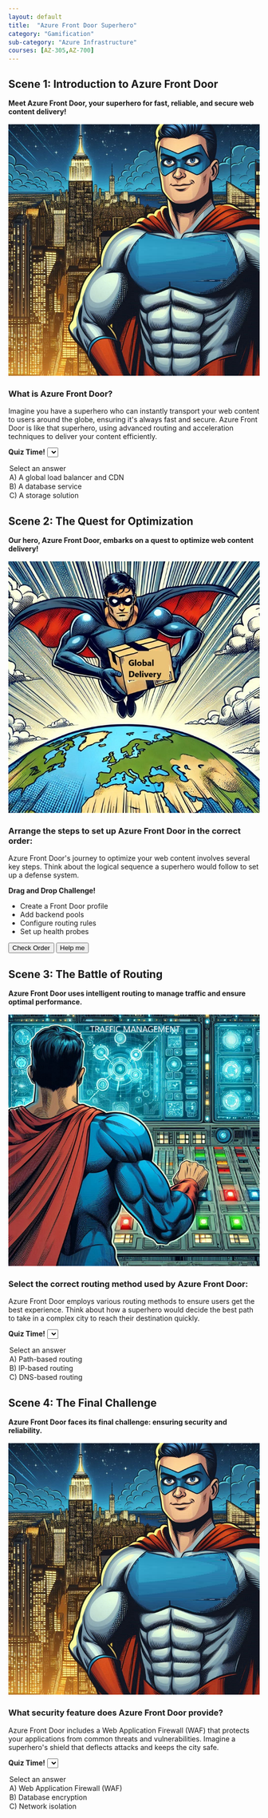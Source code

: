 ```yaml
---
layout: default
title:  "Azure Front Door Superhero"
category: "Gamification"
sub-category: "Azure Infrastructure"
courses: [AZ-305,AZ-700]
---
```


## Scene 1: Introduction to Azure Front Door

**Meet Azure Front Door, your superhero for fast, reliable, and secure web content delivery!**
<br><br>
<a href="./images/fd1.png" download>
  <img src="./images/fd1.png" alt="Superhero flying">
</a>

### What is Azure Front Door?
Imagine you have a superhero who can instantly transport your web content to users around the globe, ensuring it's always fast and secure. Azure Front Door is like that superhero, using advanced routing and acceleration techniques to deliver your content efficiently.

**Quiz Time!**
<select id="quiz-dropdown-1" onchange="checkAnswer1()" class="styled-dropdown">
  <option value="">Select an answer</option>
  <option value="correct">A) A global load balancer and CDN</option>
  <option value="wrong1">B) A database service</option>
  <option value="wrong2">C) A storage solution</option>
</select>
<p id="feedback-1"></p>

<script>
  function checkAnswer1() {
    var dropdown = document.getElementById("quiz-dropdown-1");
    var feedback = document.getElementById("feedback-1");
    if (dropdown.value === "correct") {
      feedback.textContent = "Correct!";
      feedback.style.color = "green";
    } else {
      feedback.textContent = "Think about what a superhero for web content delivery would do.";
      feedback.style.color = "red";
    }
  }
</script>


## Scene 2: The Quest for Optimization

**Our hero, Azure Front Door, embarks on a quest to optimize web content delivery!**
<br><br>
<a href="./images/fd2.jpeg" download>
  <img src="./images/fd2.jpeg" alt="Superhero flying">
</a>

### Arrange the steps to set up Azure Front Door in the correct order:
Azure Front Door's journey to optimize your web content involves several key steps. Think about the logical sequence a superhero would follow to set up a defense system.

**Drag and Drop Challenge!**
<ul id="sortable-setup" class="styled-list">
  <li class="ui-state-default" data-order="1">Create a Front Door profile</li>
  <li class="ui-state-default" data-order="2">Add backend pools</li>
  <li class="ui-state-default" data-order="3">Configure routing rules</li>
  <li class="ui-state-default" data-order="4">Set up health probes</li>
</ul>

<button onclick="checkOrderSetup()">Check Order</button>
<button onclick="helpMeSetup()">Help me</button>

<p id="feedback-setup"></p>

<script src="https://code.jquery.com/jquery-3.6.0.min.js"></script>
<script src="https://code.jquery.com/ui/1.12.1/jquery-ui.min.js"></script>
<link rel="stylesheet" href="https://code.jquery.com/ui/1.12.1/themes/base/jquery-ui.css">

<script>
  $(function() {
    $("#sortable-setup").sortable();
    $("#sortable-setup").disableSelection();
  });

  function checkOrderSetup() {
    var items = $("#sortable-setup li");
    var correct = true;
    items.each(function(index) {
      if ($(this).data("order") !== index + 1) {
        correct = false;
      }
    });
    var feedback = document.getElementById("feedback-setup");
    if (correct) {
      feedback.textContent = "Correct order!";
      feedback.style.color = "green";
    } else {
      feedback.textContent = "Think about the logical sequence of setting up a defense system.";
      feedback.style.color = "red";
    }
  }

  function helpMeSetup() {
    var items = $("#sortable-setup li").sort(function(a, b) {
      return $(a).data("order") - $(b).data("order");
    });
    $("#sortable-setup").html(items);
    document.getElementById("feedback-setup").textContent = "Here is the correct order.";
    document.getElementById("feedback-setup").style.color = "blue";
  }
</script>

## Scene 3: The Battle of Routing

**Azure Front Door uses intelligent routing to manage traffic and ensure optimal performance.**
<br><br>
<a href="./images/fd3.png" download>
  <img src="./images/fd3.png" alt="Superhero flying">
</a>

### Select the correct routing method used by Azure Front Door:
Azure Front Door employs various routing methods to ensure users get the best experience. Think about how a superhero would decide the best path to take in a complex city to reach their destination quickly.

**Quiz Time!**
<select id="quiz-dropdown-2" onchange="checkAnswer2()" class="styled-dropdown">
  <option value="">Select an answer</option>
  <option value="correct">A) Path-based routing</option>
  <option value="wrong1">B) IP-based routing</option>
  <option value="wrong2">C) DNS-based routing</option>
</select>
<p id="feedback-2"></p>

<script>
  function checkAnswer2() {
    var dropdown = document.getElementById("quiz-dropdown-2");
    var feedback = document.getElementById("feedback-2");
    if (dropdown.value === "correct") {
      feedback.textContent = "Correct!";
      feedback.style.color = "green";
    } else {
      feedback.textContent = "Think about the best path a superhero would take to navigate a city.";
      feedback.style.color = "red";
    }
  }
</script>

## Scene 4: The Final Challenge

**Azure Front Door faces its final challenge: ensuring security and reliability.**
<br><br>
<a href="./images/fd1.png" download>
  <img src="./images/fd1.png" alt="Superhero flying">
</a>

### What security feature does Azure Front Door provide?
Azure Front Door includes a Web Application Firewall (WAF) that protects your applications from common threats and vulnerabilities. Imagine a superhero's shield that deflects attacks and keeps the city safe.

**Quiz Time!**
<select id="quiz-dropdown-3" onchange="checkAnswer3()" class="styled-dropdown">
  <option value="">Select an answer</option>
  <option value="correct">A) Web Application Firewall (WAF)</option>
  <option value="wrong1">B) Database encryption</option>
  <option value="wrong2">C) Network isolation</option>
</select>
<p id="feedback-3"></p>

<script>
  function checkAnswer3() {
    var dropdown = document.getElementById("quiz-dropdown-3");
    var feedback = document.getElementById("feedback-3");
    if (dropdown.value === "correct") {
      feedback.textContent = "Correct!";
      feedback.style.color = "green";
    } else {
      feedback.textContent = "Think about a superhero's shield that protects against attacks.";
      feedback.style.color = "red";
    }
  }
</script>


